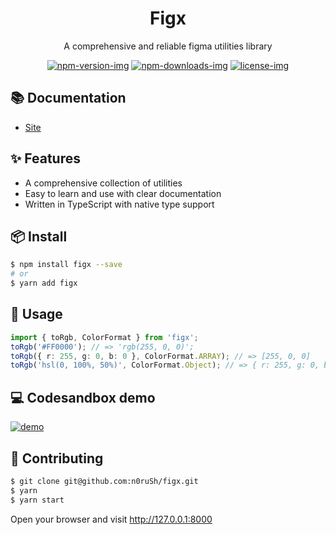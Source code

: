 <div align="center">
  <h1>Figx</h1>
</div>

<div align="center">

A comprehensive and reliable figma utilities library

[![npm-version-img]][npm-link] [![npm-downloads-img]][npm-link] [![license-img]][license-link]

[npm-link]: https://www.npmjs.com/package/figx
[npm-version-img]: https://img.shields.io/npm/v/figx.svg?style=flat
[npm-downloads-img]: https://img.shields.io/npm/dm/figx.svg?style=flat
[license-img]: https://img.shields.io/badge/license-MIT-blue.svg
[license-link]: https://github.com/n0ruSh/figx/blob/main/LICENSE

</div>

## 📚 Documentation

- [Site](https://figx.vercel.app)

## ✨ Features

- A comprehensive collection of utilities
- Easy to learn and use with clear documentation
- Written in TypeScript with native type support

## 📦 Install

```bash
$ npm install figx --save
# or
$ yarn add figx
```

## 🔨 Usage

```ts
import { toRgb, ColorFormat } from 'figx';
toRgb('#FF0000'); // => 'rgb(255, 0, 0)';
toRgb({ r: 255, g: 0, b: 0 }, ColorFormat.ARRAY); // => [255, 0, 0]
toRgb('hsl(0, 100%, 50%)', ColorFormat.Object); // => { r: 255, g: 0, b: 0 }
```

## 💻 Codesandbox demo

[![demo][sandbox-img]][sandbox-link]

[sandbox-img]: https://codesandbox.io/static/img/play-codesandbox.svg
[sandbox-link]: https://codesandbox.io/s/demo-316l9?file=/src/index.js

## 🤝 Contributing

```bash
$ git clone git@github.com:n0ruSh/figx.git
$ yarn
$ yarn start
```

Open your browser and visit http://127.0.0.1:8000
